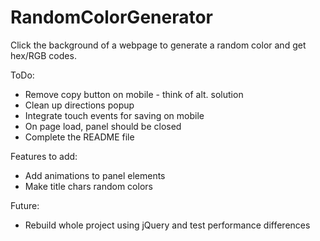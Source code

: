 RandomColorGenerator
====================

Click the background of a webpage to generate a random color and get hex/RGB codes.


ToDo:
- Remove copy button on mobile - think of alt. solution
- Clean up directions popup
- Integrate touch events for saving on mobile
- On page load, panel should be closed
- Complete the README file


Features to add:
- Add animations to panel elements
- Make title chars random colors




Future:
- Rebuild whole project using jQuery and test performance differences
